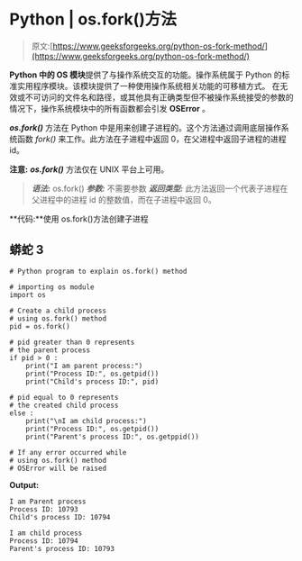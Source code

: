 # Python | os.fork()方法

> 原文:[https://www.geeksforgeeks.org/python-os-fork-method/](https://www.geeksforgeeks.org/python-os-fork-method/)

**Python 中的 OS 模块**提供了与操作系统交互的功能。操作系统属于 Python 的标准实用程序模块。该模块提供了一种使用操作系统相关功能的可移植方式。
在无效或不可访问的文件名和路径，或其他具有正确类型但不被操作系统接受的参数的情况下，操作系统模块中的所有函数都会引发 **OSError** 。

***os.fork()*** 方法在 Python 中是用来创建子进程的。这个方法通过调用底层操作系统函数 *fork()* 来工作。此方法在子进程中返回 0，在父进程中返回子进程的进程 id。

**注意:** ***os.fork()*** 方法仅在 UNIX 平台上可用。

> ***语法:*** os.fork()
> ***参数:*** 不需要参数
> ***返回类型:*** 此方法返回一个代表子进程在父进程中的进程 id 的整数值，而在子进程中返回 0。

**代码:**使用 os.fork()方法创建子进程

## 蟒蛇 3

```
# Python program to explain os.fork() method 

# importing os module 
import os

# Create a child process
# using os.fork() method 
pid = os.fork()

# pid greater than 0 represents
# the parent process 
if pid > 0 :
    print("I am parent process:")
    print("Process ID:", os.getpid())
    print("Child's process ID:", pid)

# pid equal to 0 represents
# the created child process
else :
    print("\nI am child process:")
    print("Process ID:", os.getpid())
    print("Parent's process ID:", os.getppid())

# If any error occurred while
# using os.fork() method
# OSError will be raised
```

**Output:** 

```
I am Parent process
Process ID: 10793
Child's process ID: 10794

I am child process
Process ID: 10794
Parent's process ID: 10793
```